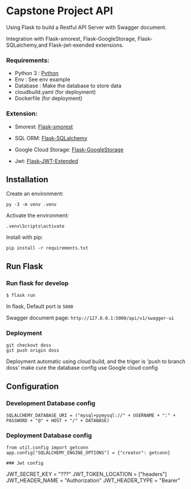 # Capstone Project API

Using Flask to build a Restful API Server with Swagger document.

Integration with Flask-smorest, Flask-GoogleStorage, Flask-SQLalchemy,and Flask-jwt-exended extensions.

### Requirements:

- Python 3 : [Python](https://www.python.org/)
- Env : See env example
- Database : Make the database to store data
- cloudbuild.yaml (for deployment)
- Dockerfile (for deployment)

### Extension:

- Smorest: [Flask-smorest](https://flask-smorest.readthedocs.io/en/latest/)

- SQL ORM: [Flask-SQLalchemy](https://flask-sqlalchemy.palletsprojects.com/en/3.0.x/)

- Google Cloud Storage: [Flask-GoogleStorage](https://flask-googlestorage.readthedocs.io/en/latest/)

- Jwt: [Flask-JWT-Extended](https://flask-jwt-extended.readthedocs.io/en/stable/)

## Installation

Create an environment:

```
py -3 -m venv .venv
```

Activate the environment:

```
.venv\Scripts\activate
```

Install with pip:

```
pip install -r requirements.txt
```

## Run Flask

### Run flask for develop

```
$ flask run
```

In flask, Default port is `5000`

Swagger document page: `http://127.0.0.1:5000/api/v1/swagger-ui`

### Deployment

```
git checkout doss
git push origin doss
```

Deployment automatic using cloud build, and the triger is 'push to branch doss'
make cure the database config use Google cloud config

## Configuration

### Development Database config

```
SQLALCHEMY_DATABASE_URI = ("mysql+pymysql://" + USERNAME + ":" + PASSWORD + "@" + HOST + "/" + DATABASE)
```

### Deployment Database config

```
from util.config import getconn
app.config["SQLALCHEMY_ENGINE_OPTIONS"] = {"creator": getconn}

### Jwt config
```

JWT_SECRET_KEY = "???"
JWT_TOKEN_LOCATION = ["headers"]
JWT_HEADER_NAME = "Authorization"
JWT_HEADER_TYPE = "Bearer"
